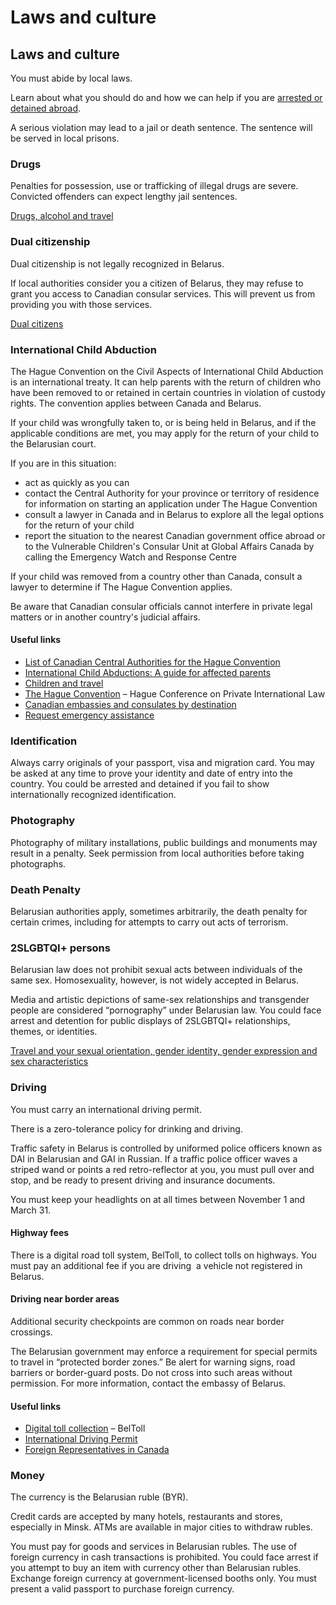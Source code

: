 # Laws and culture

## Laws and culture

You must abide by local laws.

Learn about what you should do and how we can help if you are [arrested or detained abroad](http://travel.gc.ca/assistance/emergency-info/arrest-detention).

A serious violation may lead to a jail or death sentence. The sentence will be served in local prisons.

### Drugs

Penalties for possession, use or trafficking of illegal drugs are severe. Convicted offenders can expect lengthy jail sentences.

[Drugs, alcohol and travel](https://travel.gc.ca/travelling/health-safety/drugs)

### Dual citizenship

Dual citizenship is not legally recognized in Belarus.

If local authorities consider you a citizen of Belarus, they may refuse to grant you access to Canadian consular services. This will prevent us from providing you with those services.

[Dual citizens](https://travel.gc.ca/travelling/documents/dual-citizenship)

### International Child Abduction

The Hague Convention on the Civil Aspects of International Child Abduction is an international treaty. It can help parents with the return of children who have been removed to or retained in certain countries in violation of custody rights. The convention applies between Canada and Belarus.

If your child was wrongfully taken to, or is being held in Belarus, and if the applicable conditions are met, you may apply for the return of your child to the Belarusian court.

If you are in this situation:

* act as quickly as you can
* contact the Central Authority for your province or territory of residence for information on starting an application under The Hague Convention
* consult a lawyer in Canada and in Belarus to explore all the legal options for the return of your child
* report the situation to the nearest Canadian government office abroad or to the Vulnerable Children's Consular Unit at Global Affairs Canada by calling the Emergency Watch and Response Centre

If your child was removed from a country other than Canada, consult a lawyer to determine if The Hague Convention applies.

Be aware that Canadian consular officials cannot interfere in private legal matters or in another country's judicial affairs.

#### Useful links

* [List of Canadian Central Authorities for the Hague Convention](https://www.hcch.net/en/states/authorities/details3/?aid=75)
* [International Child Abductions: A guide for affected parents](https://travel.gc.ca/travelling/publications/international-child-abductions)
* [Children and travel](https://travel.gc.ca/travelling/children)
* [The Hague Convention](https://www.hcch.net/en/instruments/conventions/full-text/?cid=24) – Hague Conference on Private International Law
* [Canadian embassies and consulates by destination](https://travel.gc.ca/assistance/embassies-consulates)
* [Request emergency assistance](https://travel.gc.ca/assistance/emergency-assistance?_ga)

### Identification

Always carry originals of your passport, visa and migration card. You may be asked at any time to prove your identity and date of entry into the country. You could be arrested and detained if you fail to show internationally recognized identification.

### Photography

Photography of military installations, public buildings and monuments may result in a penalty. Seek permission from local authorities before taking photographs.

### Death Penalty

Belarusian authorities apply, sometimes arbitrarily, the death penalty for certain crimes, including for attempts to carry out acts of terrorism.

### 2SLGBTQI+ persons

Belarusian law does not prohibit sexual acts between individuals of the same sex. Homosexuality, however, is not widely accepted in Belarus.

Media and artistic depictions of same-sex relationships and transgender people are considered “pornography” under Belarusian law. You could face arrest and detention for public displays of 2SLGBTQI+ relationships, themes, or identities.

[Travel and your sexual orientation, gender identity, gender expression and sex characteristics](https://travel.gc.ca/travelling/health-safety/lgbt-travel)

### Driving

You must carry an international driving permit.

There is a zero-tolerance policy for drinking and driving.

Traffic safety in Belarus is controlled by uniformed police officers known as DAI in Belarusian and GAI in Russian. If a traffic police officer waves a striped wand or points a red retro-reflector at you, you must pull over and stop, and be ready to present driving and insurance documents.

You must keep your headlights on at all times between November 1 and March 31.

#### Highway fees

There is a digital road toll system, BelToll, to collect tolls on highways. You must pay an additional fee if you are driving  a vehicle not registered in Belarus.

#### Driving near border areas

Additional security checkpoints are common on roads near border crossings.

The Belarusian government may enforce a requirement for special permits to travel in “protected border zones.” Be alert for warning signs, road barriers or border-guard posts. Do not cross into such areas without permission. For more information, contact the embassy of Belarus.

#### Useful links

* [Digital toll collection](http://www.belarus.by/rel_image/4581) – BelToll
* [International Driving Permit](https://travel.gc.ca/travelling/documents/international-driving-permit)
* [Foreign Representatives in Canada](http://www.international.gc.ca/protocol-protocole/reps.aspx?lang=eng)

### Money

The currency is the Belarusian ruble (BYR).

Credit cards are accepted by many hotels, restaurants and stores, especially in Minsk. ATMs are available in major cities to withdraw rubles.

You must pay for goods and services in Belarusian rubles. The use of foreign currency in cash transactions is prohibited. You could face arrest if you attempt to buy an item with currency other than Belarusian rubles. Exchange foreign currency at government-licensed booths only. You must present a valid passport to purchase foreign currency.